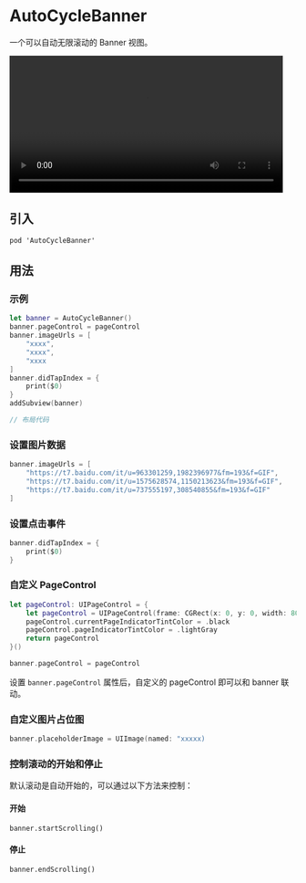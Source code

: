 # AutoCycleBanner

一个可以自动无限滚动的 Banner 视图。

<video src="./AutoCycleBannerDemo.mov" width="480" autoplay loop>
</video>

## 引入

```
pod 'AutoCycleBanner'
```

## 用法

### 示例

```swift
let banner = AutoCycleBanner()
banner.pageControl = pageControl
banner.imageUrls = [
    "xxxx",
    "xxxx",
    "xxxx
]
banner.didTapIndex = {
    print($0)
}
addSubview(banner)

// 布局代码
```

### 设置图片数据

```swift
banner.imageUrls = [
    "https://t7.baidu.com/it/u=963301259,1982396977&fm=193&f=GIF",
    "https://t7.baidu.com/it/u=1575628574,1150213623&fm=193&f=GIF",
    "https://t7.baidu.com/it/u=737555197,308540855&fm=193&f=GIF"
]
```

### 设置点击事件

```swift
banner.didTapIndex = {
    print($0)
}
```

### 自定义 PageControl

```swift
let pageControl: UIPageControl = {
    let pageControl = UIPageControl(frame: CGRect(x: 0, y: 0, width: 80, height: 30))
    pageControl.currentPageIndicatorTintColor = .black
    pageControl.pageIndicatorTintColor = .lightGray
    return pageControl
}()

banner.pageControl = pageControl
```

设置 `banner.pageControl` 属性后，自定义的 pageControl 即可以和 banner 联动。

### 自定义图片占位图

```swift
banner.placeholderImage = UIImage(named: "xxxxx)
```

### 控制滚动的开始和停止

默认滚动是自动开始的，可以通过以下方法来控制：

#### 开始

```
banner.startScrolling()
```

#### 停止

```
banner.endScrolling()
```

